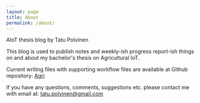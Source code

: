 ```yaml
---
layout: page
title: About
permalink: /about/
---
```

AIoT thesis blog by Tatu Polvinen

This blog is used to publish notes and weekly-ish progress report-ish things on and about my bachelor's thesis on Agricultural IoT.

Current writing files with supporting workflow files are available at Github repository: [Agri](https://github.com/tpolvinen/Agri)

If you have any questions, comments, suggestions etc. please contact me with email at: [tatu.polvinen@gmail.com](mailto:tatu.polvinen@gmail.com)
